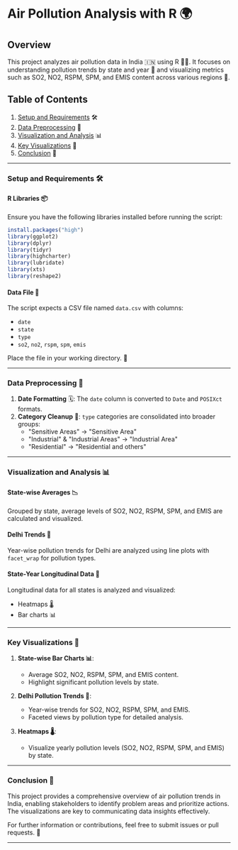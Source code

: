 
# Air Pollution Analysis with R 🌍

## Overview  
This project analyzes air pollution data in India 🇮🇳 using R 🧑‍💻. It focuses on understanding pollution trends by state and year 📅 and visualizing metrics such as SO2, NO2, RSPM, SPM, and EMIS content across various regions 🌆.  

## Table of Contents  
1. [Setup and Requirements](#setup-and-requirements) 🛠️  
2. [Data Preprocessing](#data-preprocessing) 🔧  
3. [Visualization and Analysis](#visualization-and-analysis) 📊  
4. [Key Visualizations](#key-visualizations) 🎨  
5. [Conclusion](#conclusion) 📍  

---

### Setup and Requirements 🛠️  

#### R Libraries 📦  
Ensure you have the following libraries installed before running the script:  
```R  
install.packages("high")  
library(ggplot2)  
library(dplyr)  
library(tidyr)  
library(highcharter)  
library(lubridate)  
library(xts)  
library(reshape2)  
```  

#### Data File 📄  
The script expects a CSV file named `data.csv` with columns:  
- `date`  
- `state`  
- `type`  
- `so2`, `no2`, `rspm`, `spm`, `emis`  

Place the file in your working directory. 📂  

---

### Data Preprocessing 🔧  
1. **Date Formatting** 🗓️: The `date` column is converted to `Date` and `POSIXct` formats.  
2. **Category Cleanup** 🧹: `type` categories are consolidated into broader groups:  
   - "Sensitive Areas" → "Sensitive Area"  
   - "Industrial" & "Industrial Areas" → "Industrial Area"  
   - "Residential" → "Residential and others"  

---

### Visualization and Analysis 📊  

#### State-wise Averages 📉  
Grouped by state, average levels of SO2, NO2, RSPM, SPM, and EMIS are calculated and visualized.  

#### Delhi Trends 📍  
Year-wise pollution trends for Delhi are analyzed using line plots with `facet_wrap` for pollution types.  

#### State-Year Longitudinal Data 📆  
Longitudinal data for all states is analyzed and visualized:  
- Heatmaps 🌡️  
- Bar charts 📊  

---

### Key Visualizations 🎨  

1. **State-wise Bar Charts 📊**:  
   - Average SO2, NO2, RSPM, SPM, and EMIS content.  
   - Highlight significant pollution levels by state.  

2. **Delhi Pollution Trends 📍**:  
   - Year-wise trends for SO2, NO2, RSPM, SPM, and EMIS.  
   - Faceted views by pollution type for detailed analysis.  

3. **Heatmaps 🌡️**:  
   - Visualize yearly pollution levels (SO2, NO2, RSPM, SPM, and EMIS) by state.  

---

### Conclusion 📍  

This project provides a comprehensive overview of air pollution trends in India, enabling stakeholders to identify problem areas and prioritize actions. The visualizations are key to communicating data insights effectively.  

For further information or contributions, feel free to submit issues or pull requests. 🤝

---
